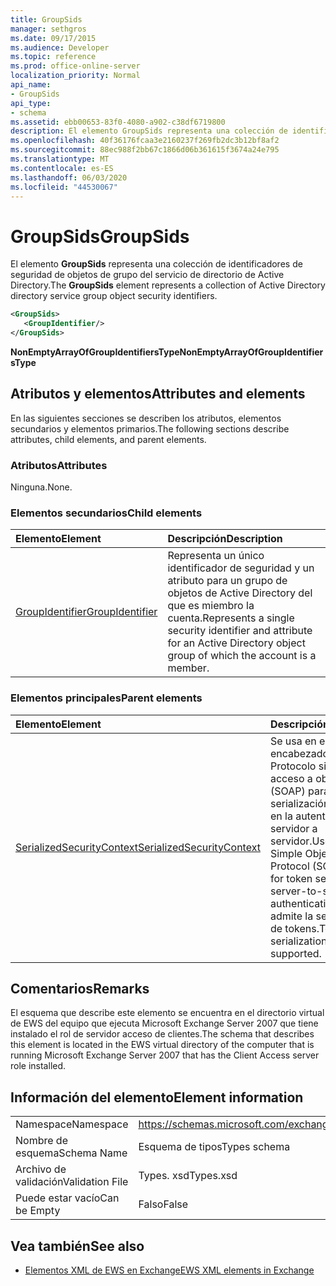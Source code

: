 ```yaml
---
title: GroupSids
manager: sethgros
ms.date: 09/17/2015
ms.audience: Developer
ms.topic: reference
ms.prod: office-online-server
localization_priority: Normal
api_name:
- GroupSids
api_type:
- schema
ms.assetid: ebb00653-83f0-4080-a902-c38df6719800
description: El elemento GroupSids representa una colección de identificadores de seguridad de objetos de grupo del servicio de directorio de Active Directory.
ms.openlocfilehash: 40f36176fcaa3e2160237f269fb2dc3b12bf8af2
ms.sourcegitcommit: 88ec988f2bb67c1866d06b361615f3674a24e795
ms.translationtype: MT
ms.contentlocale: es-ES
ms.lasthandoff: 06/03/2020
ms.locfileid: "44530067"
---
```

# <a name="groupsids"></a><span data-ttu-id="2e714-103">GroupSids</span><span class="sxs-lookup"><span data-stu-id="2e714-103">GroupSids</span></span>

<span data-ttu-id="2e714-104">El elemento **GroupSids** representa una colección de identificadores de seguridad de objetos de grupo del servicio de directorio de Active Directory.</span><span class="sxs-lookup"><span data-stu-id="2e714-104">The **GroupSids** element represents a collection of Active Directory directory service group object security identifiers.</span></span> 
  
```xml
<GroupSids>
   <GroupIdentifier/>
</GroupSids>
```

 <span data-ttu-id="2e714-105">**NonEmptyArrayOfGroupIdentifiersType**</span><span class="sxs-lookup"><span data-stu-id="2e714-105">**NonEmptyArrayOfGroupIdentifiersType**</span></span>
## <a name="attributes-and-elements"></a><span data-ttu-id="2e714-106">Atributos y elementos</span><span class="sxs-lookup"><span data-stu-id="2e714-106">Attributes and elements</span></span>

<span data-ttu-id="2e714-107">En las siguientes secciones se describen los atributos, elementos secundarios y elementos primarios.</span><span class="sxs-lookup"><span data-stu-id="2e714-107">The following sections describe attributes, child elements, and parent elements.</span></span>
  
### <a name="attributes"></a><span data-ttu-id="2e714-108">Atributos</span><span class="sxs-lookup"><span data-stu-id="2e714-108">Attributes</span></span>

<span data-ttu-id="2e714-109">Ninguna.</span><span class="sxs-lookup"><span data-stu-id="2e714-109">None.</span></span>
  
### <a name="child-elements"></a><span data-ttu-id="2e714-110">Elementos secundarios</span><span class="sxs-lookup"><span data-stu-id="2e714-110">Child elements</span></span>

|<span data-ttu-id="2e714-111">**Elemento**</span><span class="sxs-lookup"><span data-stu-id="2e714-111">**Element**</span></span>|<span data-ttu-id="2e714-112">**Descripción**</span><span class="sxs-lookup"><span data-stu-id="2e714-112">**Description**</span></span>|
|:-----|:-----|
|[<span data-ttu-id="2e714-113">GroupIdentifier</span><span class="sxs-lookup"><span data-stu-id="2e714-113">GroupIdentifier</span></span>](groupidentifier.md) <br/> |<span data-ttu-id="2e714-114">Representa un único identificador de seguridad y un atributo para un grupo de objetos de Active Directory del que es miembro la cuenta.</span><span class="sxs-lookup"><span data-stu-id="2e714-114">Represents a single security identifier and attribute for an Active Directory object group of which the account is a member.</span></span>  <br/> |
   
### <a name="parent-elements"></a><span data-ttu-id="2e714-115">Elementos principales</span><span class="sxs-lookup"><span data-stu-id="2e714-115">Parent elements</span></span>

|<span data-ttu-id="2e714-116">**Elemento**</span><span class="sxs-lookup"><span data-stu-id="2e714-116">**Element**</span></span>|<span data-ttu-id="2e714-117">**Descripción**</span><span class="sxs-lookup"><span data-stu-id="2e714-117">**Description**</span></span>|
|:-----|:-----|
|[<span data-ttu-id="2e714-118">SerializedSecurityContext</span><span class="sxs-lookup"><span data-stu-id="2e714-118">SerializedSecurityContext</span></span>](serializedsecuritycontext.md) <br/> |<span data-ttu-id="2e714-119">Se usa en el encabezado del Protocolo simple de acceso a objetos (SOAP) para la serialización de tokens en la autenticación de servidor a servidor.</span><span class="sxs-lookup"><span data-stu-id="2e714-119">Used in the Simple Object Access Protocol (SOAP) header for token serialization in server-to-server authentication.</span></span> <span data-ttu-id="2e714-120">No se admite la serialización de tokens.</span><span class="sxs-lookup"><span data-stu-id="2e714-120">Token serialization is not supported.</span></span>  <br/> |
   
## <a name="remarks"></a><span data-ttu-id="2e714-121">Comentarios</span><span class="sxs-lookup"><span data-stu-id="2e714-121">Remarks</span></span>

<span data-ttu-id="2e714-122">El esquema que describe este elemento se encuentra en el directorio virtual de EWS del equipo que ejecuta Microsoft Exchange Server 2007 que tiene instalado el rol de servidor acceso de clientes.</span><span class="sxs-lookup"><span data-stu-id="2e714-122">The schema that describes this element is located in the EWS virtual directory of the computer that is running Microsoft Exchange Server 2007 that has the Client Access server role installed.</span></span>
  
## <a name="element-information"></a><span data-ttu-id="2e714-123">Información del elemento</span><span class="sxs-lookup"><span data-stu-id="2e714-123">Element information</span></span>

|||
|:-----|:-----|
|<span data-ttu-id="2e714-124">Namespace</span><span class="sxs-lookup"><span data-stu-id="2e714-124">Namespace</span></span>  <br/> |https://schemas.microsoft.com/exchange/services/2006/types  <br/> |
|<span data-ttu-id="2e714-125">Nombre de esquema</span><span class="sxs-lookup"><span data-stu-id="2e714-125">Schema Name</span></span>  <br/> |<span data-ttu-id="2e714-126">Esquema de tipos</span><span class="sxs-lookup"><span data-stu-id="2e714-126">Types schema</span></span>  <br/> |
|<span data-ttu-id="2e714-127">Archivo de validación</span><span class="sxs-lookup"><span data-stu-id="2e714-127">Validation File</span></span>  <br/> |<span data-ttu-id="2e714-128">Types. xsd</span><span class="sxs-lookup"><span data-stu-id="2e714-128">Types.xsd</span></span>  <br/> |
|<span data-ttu-id="2e714-129">Puede estar vacío</span><span class="sxs-lookup"><span data-stu-id="2e714-129">Can be Empty</span></span>  <br/> |<span data-ttu-id="2e714-130">Falso</span><span class="sxs-lookup"><span data-stu-id="2e714-130">False</span></span>  <br/> |
   
## <a name="see-also"></a><span data-ttu-id="2e714-131">Vea también</span><span class="sxs-lookup"><span data-stu-id="2e714-131">See also</span></span>



- [<span data-ttu-id="2e714-132">Elementos XML de EWS en Exchange</span><span class="sxs-lookup"><span data-stu-id="2e714-132">EWS XML elements in Exchange</span></span>](ews-xml-elements-in-exchange.md)

